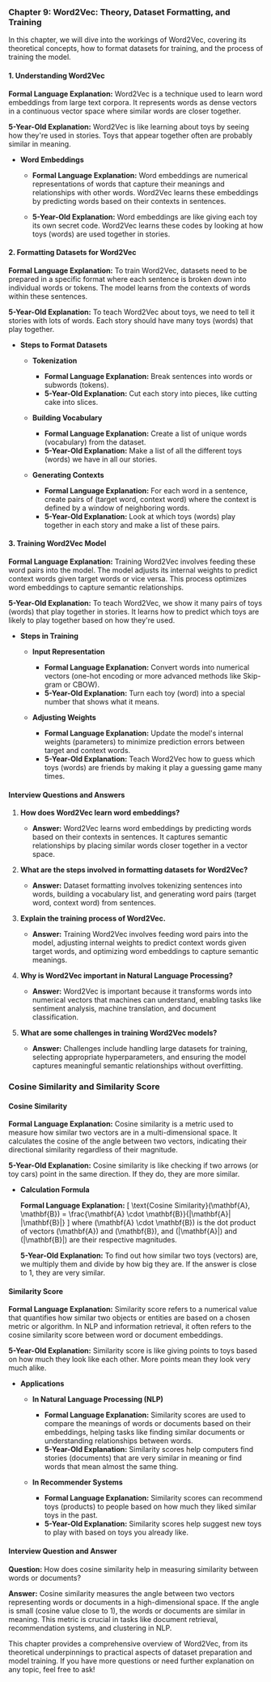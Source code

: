 ### Chapter 9: Word2Vec: Theory, Dataset Formatting, and Training

In this chapter, we will dive into the workings of Word2Vec, covering its theoretical concepts, how to format datasets for training, and the process of training the model.

#### 1. Understanding Word2Vec

**Formal Language Explanation:**
Word2Vec is a technique used to learn word embeddings from large text corpora. It represents words as dense vectors in a continuous vector space where similar words are closer together.

**5-Year-Old Explanation:**
Word2Vec is like learning about toys by seeing how they're used in stories. Toys that appear together often are probably similar in meaning.

- **Word Embeddings**

  - **Formal Language Explanation:**
    Word embeddings are numerical representations of words that capture their meanings and relationships with other words. Word2Vec learns these embeddings by predicting words based on their contexts in sentences.

  - **5-Year-Old Explanation:**
    Word embeddings are like giving each toy its own secret code. Word2Vec learns these codes by looking at how toys (words) are used together in stories.

#### 2. Formatting Datasets for Word2Vec

**Formal Language Explanation:**
To train Word2Vec, datasets need to be prepared in a specific format where each sentence is broken down into individual words or tokens. The model learns from the contexts of words within these sentences.

**5-Year-Old Explanation:**
To teach Word2Vec about toys, we need to tell it stories with lots of words. Each story should have many toys (words) that play together.

- **Steps to Format Datasets**

  - **Tokenization**
    - **Formal Language Explanation:** Break sentences into words or subwords (tokens).
    - **5-Year-Old Explanation:** Cut each story into pieces, like cutting cake into slices.

  - **Building Vocabulary**
    - **Formal Language Explanation:** Create a list of unique words (vocabulary) from the dataset.
    - **5-Year-Old Explanation:** Make a list of all the different toys (words) we have in all our stories.

  - **Generating Contexts**
    - **Formal Language Explanation:** For each word in a sentence, create pairs of (target word, context word) where the context is defined by a window of neighboring words.
    - **5-Year-Old Explanation:** Look at which toys (words) play together in each story and make a list of these pairs.

#### 3. Training Word2Vec Model

**Formal Language Explanation:**
Training Word2Vec involves feeding these word pairs into the model. The model adjusts its internal weights to predict context words given target words or vice versa. This process optimizes word embeddings to capture semantic relationships.

**5-Year-Old Explanation:**
To teach Word2Vec, we show it many pairs of toys (words) that play together in stories. It learns how to predict which toys are likely to play together based on how they're used.

- **Steps in Training**

  - **Input Representation**
    - **Formal Language Explanation:** Convert words into numerical vectors (one-hot encoding or more advanced methods like Skip-gram or CBOW).
    - **5-Year-Old Explanation:** Turn each toy (word) into a special number that shows what it means.

  - **Adjusting Weights**
    - **Formal Language Explanation:** Update the model's internal weights (parameters) to minimize prediction errors between target and context words.
    - **5-Year-Old Explanation:** Teach Word2Vec how to guess which toys (words) are friends by making it play a guessing game many times.

#### Interview Questions and Answers

1. **How does Word2Vec learn word embeddings?**
   - **Answer:** Word2Vec learns word embeddings by predicting words based on their contexts in sentences. It captures semantic relationships by placing similar words closer together in a vector space.

2. **What are the steps involved in formatting datasets for Word2Vec?**
   - **Answer:** Dataset formatting involves tokenizing sentences into words, building a vocabulary list, and generating word pairs (target word, context word) from sentences.

3. **Explain the training process of Word2Vec.**
   - **Answer:** Training Word2Vec involves feeding word pairs into the model, adjusting internal weights to predict context words given target words, and optimizing word embeddings to capture semantic meanings.

4. **Why is Word2Vec important in Natural Language Processing?**
   - **Answer:** Word2Vec is important because it transforms words into numerical vectors that machines can understand, enabling tasks like sentiment analysis, machine translation, and document classification.

5. **What are some challenges in training Word2Vec models?**
   - **Answer:** Challenges include handling large datasets for training, selecting appropriate hyperparameters, and ensuring the model captures meaningful semantic relationships without overfitting.

### Cosine Similarity and Similarity Score

#### Cosine Similarity

**Formal Language Explanation:**
Cosine similarity is a metric used to measure how similar two vectors are in a multi-dimensional space. It calculates the cosine of the angle between two vectors, indicating their directional similarity regardless of their magnitude.

**5-Year-Old Explanation:**
Cosine similarity is like checking if two arrows (or toy cars) point in the same direction. If they do, they are more similar.

- **Calculation Formula**

  **Formal Language Explanation:**
  \[
  \text{Cosine Similarity}(\mathbf{A}, \mathbf{B}) = \frac{\mathbf{A} \cdot \mathbf{B}}{\|\mathbf{A}\| \|\mathbf{B}\|}
  \]
  where \(\mathbf{A} \cdot \mathbf{B}\) is the dot product of vectors \(\mathbf{A}\) and \(\mathbf{B}\), and \(\|\mathbf{A}\|\) and \(\|\mathbf{B}\|\) are their respective magnitudes.

  **5-Year-Old Explanation:**
  To find out how similar two toys (vectors) are, we multiply them and divide by how big they are. If the answer is close to 1, they are very similar.

#### Similarity Score

**Formal Language Explanation:**
Similarity score refers to a numerical value that quantifies how similar two objects or entities are based on a chosen metric or algorithm. In NLP and information retrieval, it often refers to the cosine similarity score between word or document embeddings.

**5-Year-Old Explanation:**
Similarity score is like giving points to toys based on how much they look like each other. More points mean they look very much alike.

- **Applications**

  - **In Natural Language Processing (NLP)**
    - **Formal Language Explanation:** Similarity scores are used to compare the meanings of words or documents based on their embeddings, helping tasks like finding similar documents or understanding relationships between words.
    - **5-Year-Old Explanation:** Similarity scores help computers find stories (documents) that are very similar in meaning or find words that mean almost the same thing.

  - **In Recommender Systems**
    - **Formal Language Explanation:** Similarity scores can recommend toys (products) to people based on how much they liked similar toys in the past.
    - **5-Year-Old Explanation:** Similarity scores help suggest new toys to play with based on toys you already like.

#### Interview Question and Answer

**Question:** How does cosine similarity help in measuring similarity between words or documents?

**Answer:** Cosine similarity measures the angle between two vectors representing words or documents in a high-dimensional space. If the angle is small (cosine value close to 1), the words or documents are similar in meaning. This metric is crucial in tasks like document retrieval, recommendation systems, and clustering in NLP.

This chapter provides a comprehensive overview of Word2Vec, from its theoretical underpinnings to practical aspects of dataset preparation and model training. If you have more questions or need further explanation on any topic, feel free to ask!
